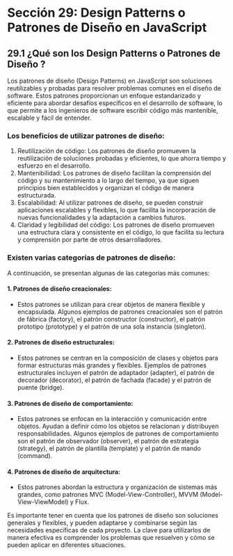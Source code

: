 # Sección 29: **Design Patterns o Patrones de Diseño en JavaScript**

## 29.1 ¿Qué son los Design Patterns o Patrones de Diseño ?

Los patrones de diseño (Design Patterns) en JavaScript son soluciones reutilizables y probadas para resolver problemas comunes en el diseño de software. Estos patrones proporcionan un enfoque estandarizado y eficiente para abordar desafíos específicos en el desarrollo de software, lo que permite a los ingenieros de software escribir código más mantenible, escalable y fácil de entender.

### Los beneficios de utilizar patrones de diseño:

1. Reutilización de código: Los patrones de diseño promueven la reutilización de soluciones probadas y eficientes, lo que ahorra tiempo y esfuerzo en el desarrollo.
2. Mantenibilidad: Los patrones de diseño facilitan la comprensión del código y su mantenimiento a lo largo del tiempo, ya que siguen principios bien establecidos y organizan el código de manera estructurada.
3. Escalabilidad: Al utilizar patrones de diseño, se pueden construir aplicaciones escalables y flexibles, lo que facilita la incorporación de nuevas funcionalidades y la adaptación a cambios futuros.
4. Claridad y legibilidad del código: Los patrones de diseño promueven una estructura clara y consistente en el código, lo que facilita su lectura y comprensión por parte de otros desarrolladores.

### Existen varias categorías de patrones de diseño:

A continuación, se presentan algunas de las categorías más comunes:

#### 1. Patrones de diseño creacionales:

- Estos patrones se utilizan para crear objetos de manera flexible y encapsulada. Algunos ejemplos de patrones creacionales son el patrón de fábrica (factory), el patrón constructor (constructor), el patrón prototipo (prototype) y el patrón de una sola instancia (singleton).

#### 2. Patrones de diseño estructurales:

- Estos patrones se centran en la composición de clases y objetos para formar estructuras más grandes y flexibles. Ejemplos de patrones estructurales incluyen el patrón de adaptador (adapter), el patrón de decorador (decorator), el patrón de fachada (facade) y el patrón de puente (bridge).

#### 3. Patrones de diseño de comportamiento:

- Estos patrones se enfocan en la interacción y comunicación entre objetos. Ayudan a definir cómo los objetos se relacionan y distribuyen responsabilidades. Algunos ejemplos de patrones de comportamiento son el patrón de observador (observer), el patrón de estrategia (strategy), el patrón de plantilla (template) y el patrón de mando (command).

#### 4. Patrones de diseño de arquitectura:

- Estos patrones abordan la estructura y organización de sistemas más grandes, como patrones MVC (Model-View-Controller), MVVM (Model-View-ViewModel) y Flux.

Es importante tener en cuenta que los patrones de diseño son soluciones generales y flexibles, y pueden adaptarse y combinarse según las necesidades específicas de cada proyecto. La clave para utilizarlos de manera efectiva es comprender los problemas que resuelven y cómo se pueden aplicar en diferentes situaciones.

